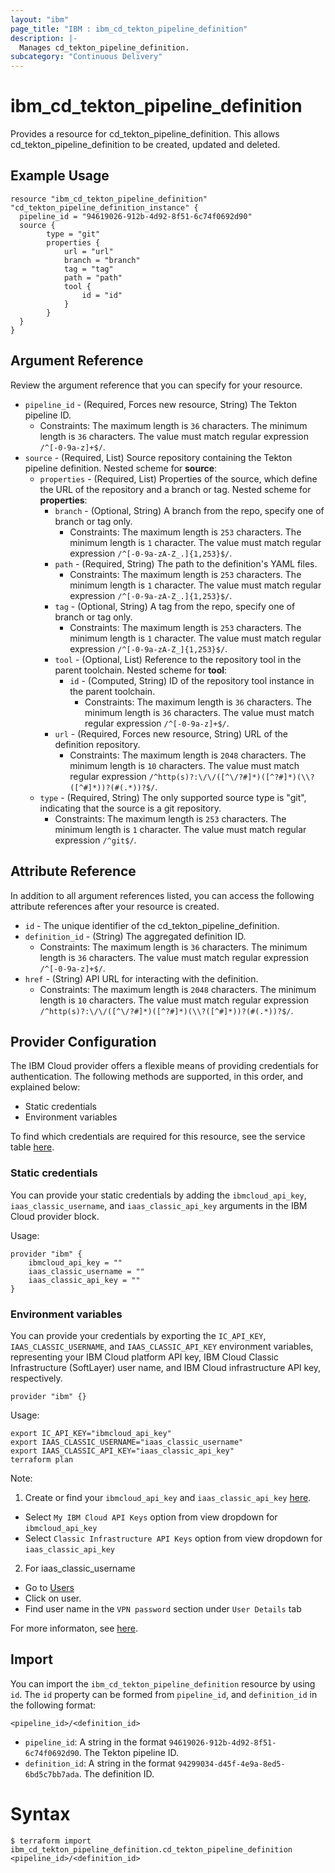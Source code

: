 ```yaml
---
layout: "ibm"
page_title: "IBM : ibm_cd_tekton_pipeline_definition"
description: |-
  Manages cd_tekton_pipeline_definition.
subcategory: "Continuous Delivery"
---
```


# ibm_cd_tekton_pipeline_definition

Provides a resource for cd_tekton_pipeline_definition. This allows cd_tekton_pipeline_definition to be created, updated and deleted.

## Example Usage

```hcl
resource "ibm_cd_tekton_pipeline_definition" "cd_tekton_pipeline_definition_instance" {
  pipeline_id = "94619026-912b-4d92-8f51-6c74f0692d90"
  source {
		type = "git"
		properties {
			url = "url"
			branch = "branch"
			tag = "tag"
			path = "path"
			tool {
				id = "id"
			}
		}
  }
}
```

## Argument Reference

Review the argument reference that you can specify for your resource.

* `pipeline_id` - (Required, Forces new resource, String) The Tekton pipeline ID.
  * Constraints: The maximum length is `36` characters. The minimum length is `36` characters. The value must match regular expression `/^[-0-9a-z]+$/`.
* `source` - (Required, List) Source repository containing the Tekton pipeline definition.
Nested scheme for **source**:
	* `properties` - (Required, List) Properties of the source, which define the URL of the repository and a branch or tag.
	Nested scheme for **properties**:
		* `branch` - (Optional, String) A branch from the repo, specify one of branch or tag only.
		  * Constraints: The maximum length is `253` characters. The minimum length is `1` character. The value must match regular expression `/^[-0-9a-zA-Z_.]{1,253}$/`.
		* `path` - (Required, String) The path to the definition's YAML files.
		  * Constraints: The maximum length is `253` characters. The minimum length is `1` character. The value must match regular expression `/^[-0-9a-zA-Z_.]{1,253}$/`.
		* `tag` - (Optional, String) A tag from the repo, specify one of branch or tag only.
		  * Constraints: The maximum length is `253` characters. The minimum length is `1` character. The value must match regular expression `/^[-0-9a-zA-Z_]{1,253}$/`.
		* `tool` - (Optional, List) Reference to the repository tool in the parent toolchain.
		Nested scheme for **tool**:
			* `id` - (Computed, String) ID of the repository tool instance in the parent toolchain.
			  * Constraints: The maximum length is `36` characters. The minimum length is `36` characters. The value must match regular expression `/^[-0-9a-z]+$/`.
		* `url` - (Required, Forces new resource, String) URL of the definition repository.
		  * Constraints: The maximum length is `2048` characters. The minimum length is `10` characters. The value must match regular expression `/^http(s)?:\/\/([^\/?#]*)([^?#]*)(\\?([^#]*))?(#(.*))?$/`.
	* `type` - (Required, String) The only supported source type is "git", indicating that the source is a git repository.
	  * Constraints: The maximum length is `253` characters. The minimum length is `1` character. The value must match regular expression `/^git$/`.

## Attribute Reference

In addition to all argument references listed, you can access the following attribute references after your resource is created.

* `id` - The unique identifier of the cd_tekton_pipeline_definition.
* `definition_id` - (String) The aggregated definition ID.
  * Constraints: The maximum length is `36` characters. The minimum length is `36` characters. The value must match regular expression `/^[-0-9a-z]+$/`.
* `href` - (String) API URL for interacting with the definition.
  * Constraints: The maximum length is `2048` characters. The minimum length is `10` characters. The value must match regular expression `/^http(s)?:\/\/([^\/?#]*)([^?#]*)(\\?([^#]*))?(#(.*))?$/`.

## Provider Configuration

The IBM Cloud provider offers a flexible means of providing credentials for authentication. The following methods are supported, in this order, and explained below:

- Static credentials
- Environment variables

To find which credentials are required for this resource, see the service table [here](https://cloud.ibm.com/docs/ibm-cloud-provider-for-terraform?topic=ibm-cloud-provider-for-terraform-provider-reference#required-parameters).

### Static credentials

You can provide your static credentials by adding the `ibmcloud_api_key`, `iaas_classic_username`, and `iaas_classic_api_key` arguments in the IBM Cloud provider block.

Usage:
```
provider "ibm" {
    ibmcloud_api_key = ""
    iaas_classic_username = ""
    iaas_classic_api_key = ""
}
```

### Environment variables

You can provide your credentials by exporting the `IC_API_KEY`, `IAAS_CLASSIC_USERNAME`, and `IAAS_CLASSIC_API_KEY` environment variables, representing your IBM Cloud platform API key, IBM Cloud Classic Infrastructure (SoftLayer) user name, and IBM Cloud infrastructure API key, respectively.

```
provider "ibm" {}
```

Usage:
```
export IC_API_KEY="ibmcloud_api_key"
export IAAS_CLASSIC_USERNAME="iaas_classic_username"
export IAAS_CLASSIC_API_KEY="iaas_classic_api_key"
terraform plan
```

Note:

1. Create or find your `ibmcloud_api_key` and `iaas_classic_api_key` [here](https://cloud.ibm.com/iam/apikeys).
  - Select `My IBM Cloud API Keys` option from view dropdown for `ibmcloud_api_key`
  - Select `Classic Infrastructure API Keys` option from view dropdown for `iaas_classic_api_key`
2. For iaas_classic_username
  - Go to [Users](https://cloud.ibm.com/iam/users)
  - Click on user.
  - Find user name in the `VPN password` section under `User Details` tab

For more informaton, see [here](https://registry.terraform.io/providers/IBM-Cloud/ibm/latest/docs#authentication).

## Import

You can import the `ibm_cd_tekton_pipeline_definition` resource by using `id`.
The `id` property can be formed from `pipeline_id`, and `definition_id` in the following format:

```
<pipeline_id>/<definition_id>
```
* `pipeline_id`: A string in the format `94619026-912b-4d92-8f51-6c74f0692d90`. The Tekton pipeline ID.
* `definition_id`: A string in the format `94299034-d45f-4e9a-8ed5-6bd5c7bb7ada`. The definition ID.

# Syntax
```
$ terraform import ibm_cd_tekton_pipeline_definition.cd_tekton_pipeline_definition <pipeline_id>/<definition_id>
```
